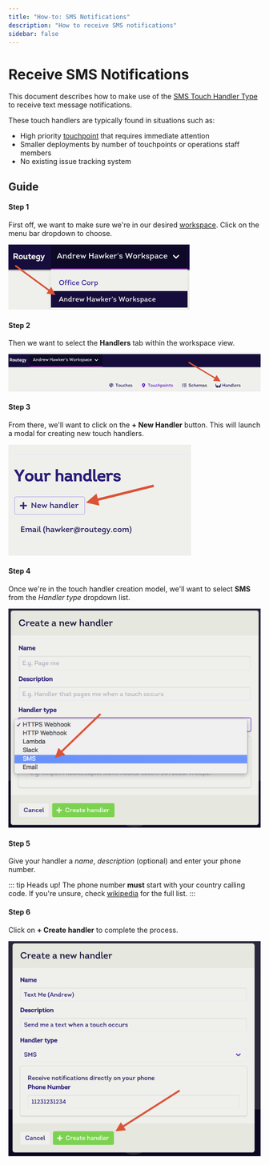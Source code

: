 ```yaml
---
title: "How-to: SMS Notifications"
description: "How to receive SMS notifications"
sidebar: false
---
```


# Receive SMS Notifications

This document describes how to make use of the [SMS Touch Handler Type](/reference/touch-handler-types/sms) to receive text message notifications.

These touch handlers are typically found in situations such as:

* High priority [touchpoint](/reference/touchpoints) that requires immediate attention
* Smaller deployments by number of touchpoints or operations staff members
* No existing issue tracking system

## Guide

#### Step 1

First off, we want to make sure we're in our desired [workspace](/references/workspaces). Click on the menu bar dropdown to choose.

![Choose Workspace](./choose-workspace.png)

#### Step 2

Then we want to select the **Handlers** tab within the workspace view.

![Select Handlers Menu](./select-handlers-menu.png)

#### Step 3

From there, we'll want to click on the **+ New Handler** button. This will launch a modal for creating new touch handlers.

![New Handler Button](./new-handler-button.png)

#### Step 4

Once we're in the touch handler creation model, we'll want to select **SMS** from the _Handler type_ dropdown list.

![SMS Handler Type Dropdown List](./sms-handler-type-dropdown-list.png)

#### Step 5

Give your handler a _name_, _description_ (optional) and enter your phone number.

::: tip Heads up!
The phone number **must** start with your country calling code. If you're unsure, check [wikipedia](https://en.wikipedia.org/wiki/List_of_country_calling_codes) for the full list.
:::

#### Step 6

Click on **+ Create handler** to complete the process.

![SMS Handler Filled](./sms-touch-handler-filled.png)

